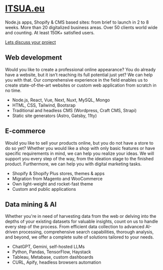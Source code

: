 # [ITSUA.eu](https://itsua.eu)

Node.js apps, Shopify & CMS based sites: from brief to launch in 2 to 8 weeks. More than 20 digitalized business areas. Over 50 clients world wide and counting. At least 150K+ satisfied users.

[Lets discuss your project](https://itsua.eu/contact)

## Web development

Would you like to create a professional online appearance? You do already have a website, but it isn’t reaching its full potential just yet? We can help you with that. Our comprehensive experience in the field enables us to create state-of-the-art websites or custom web application from scratch in no time.

- Node.js, React, Vue, Next, Nuxt, MySQL, Mongo
- HTML, CSS, Tailwind, Bootsrap
- Traditional and headless CMS (Wordpress, Craft CMS, Strapi)
- Static site generators (Astro, Gatsby, 11ty)

## E-commerce

Would you like to sell your products online, but you do not have a store to do so yet? Whether you would like a shop with only basic features or have specific requirements in mind, we can help you realize your ideas. We will support you every step of the way, from the ideation stage to the finished product. Furthermore, we can help you with digital marketing tasks.

- Shopify & Shopify Plus stores, themes & apps
- Migration from Magento and WooCommerce
- Own light-weight and rocket-fast theme
- Custom and public applications

## Data mining & AI

Whether you're in need of harvesting data from the web or delving into the depths of your existing datasets for valuable insights, count on us to handle every step of the process. From efficient data collection to advanced AI-driven processing, comprehensive search capabilities, thorough analysis, and beyond, we offer a complete suite of solutions tailored to your needs.

- ChatGPT, Gemini, self-hosted LLMs
- Python, Pandas, TensorFlow, Haystack
- Tableau, Metabase, custom dashboards
- CURL, Apify, headless browsers automation
